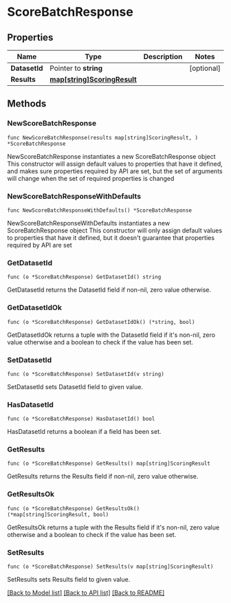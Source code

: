 # ScoreBatchResponse

## Properties

Name | Type | Description | Notes
------------ | ------------- | ------------- | -------------
**DatasetId** | Pointer to **string** |  | [optional] 
**Results** | [**map[string]ScoringResult**](ScoringResult.md) |  | 

## Methods

### NewScoreBatchResponse

`func NewScoreBatchResponse(results map[string]ScoringResult, ) *ScoreBatchResponse`

NewScoreBatchResponse instantiates a new ScoreBatchResponse object
This constructor will assign default values to properties that have it defined,
and makes sure properties required by API are set, but the set of arguments
will change when the set of required properties is changed

### NewScoreBatchResponseWithDefaults

`func NewScoreBatchResponseWithDefaults() *ScoreBatchResponse`

NewScoreBatchResponseWithDefaults instantiates a new ScoreBatchResponse object
This constructor will only assign default values to properties that have it defined,
but it doesn't guarantee that properties required by API are set

### GetDatasetId

`func (o *ScoreBatchResponse) GetDatasetId() string`

GetDatasetId returns the DatasetId field if non-nil, zero value otherwise.

### GetDatasetIdOk

`func (o *ScoreBatchResponse) GetDatasetIdOk() (*string, bool)`

GetDatasetIdOk returns a tuple with the DatasetId field if it's non-nil, zero value otherwise
and a boolean to check if the value has been set.

### SetDatasetId

`func (o *ScoreBatchResponse) SetDatasetId(v string)`

SetDatasetId sets DatasetId field to given value.

### HasDatasetId

`func (o *ScoreBatchResponse) HasDatasetId() bool`

HasDatasetId returns a boolean if a field has been set.

### GetResults

`func (o *ScoreBatchResponse) GetResults() map[string]ScoringResult`

GetResults returns the Results field if non-nil, zero value otherwise.

### GetResultsOk

`func (o *ScoreBatchResponse) GetResultsOk() (*map[string]ScoringResult, bool)`

GetResultsOk returns a tuple with the Results field if it's non-nil, zero value otherwise
and a boolean to check if the value has been set.

### SetResults

`func (o *ScoreBatchResponse) SetResults(v map[string]ScoringResult)`

SetResults sets Results field to given value.



[[Back to Model list]](../README.md#documentation-for-models) [[Back to API list]](../README.md#documentation-for-api-endpoints) [[Back to README]](../README.md)


